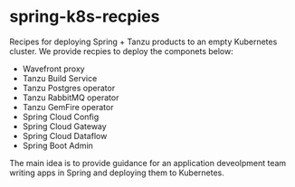 # spring-k8s-recpies

Recipes for deploying Spring + Tanzu products to an empty Kubernetes cluster. 
We provide recpies to deploy the componets below:

* Wavefront proxy
* Tanzu Build Service
* Tanzu Postgres operator
* Tanzu RabbitMQ operator
* Tanzu GemFire operator
* Spring Cloud Config
* Spring Cloud Gateway
* Spring Cloud Dataflow
* Spring Boot Admin

The main idea is to provide guidance for an application deveolpment team writing
apps in Spring and deploying them to Kubernetes.
